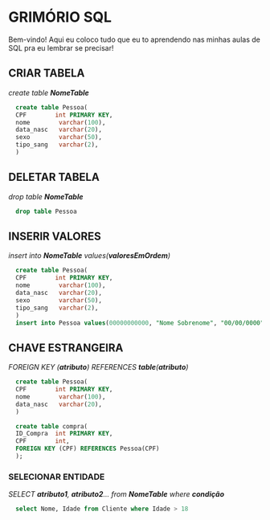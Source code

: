 # GRIMÓRIO SQL
Bem-vindo! Aqui eu coloco tudo que eu to aprendendo nas minhas aulas de SQL pra eu lembrar se precisar!

## CRIAR TABELA
_create table **NomeTable**_
```sql
  create table Pessoa(
  CPF        int PRIMARY KEY,
  nome        varchar(100),
  data_nasc   varchar(20),
  sexo        varchar(50),
  tipo_sang   varchar(2),
  )
```
## DELETAR TABELA
_drop table **NomeTable**_
```sql
  drop table Pessoa
```
## INSERIR VALORES
_insert into **NomeTable** values(**valoresEmOrdem**)_
```sql
  create table Pessoa(
  CPF        int PRIMARY KEY,
  nome        varchar(100),
  data_nasc   varchar(20),
  sexo        varchar(50),
  tipo_sang   varchar(2),
  )
  insert into Pessoa values(00000000000, "Nome Sobrenome", "00/00/0000", "sexo", "O-")
```
## CHAVE ESTRANGEIRA
_FOREIGN KEY (**atributo**) REFERENCES **table**(**atributo**)_
```sql
  create table Pessoa(
  CPF        int PRIMARY KEY,
  nome        varchar(100),
  data_nasc   varchar(20),
  )

  create table compra(
  ID_Compra  int PRIMARY KEY,
  CPF        int,
  FOREIGN KEY (CPF) REFERENCES Pessoa(CPF)
  );
```
### SELECIONAR ENTIDADE
_SELECT **atributo1**, **atributo2**... from **NomeTable** where **condição**_
```sql
  select Nome, Idade from Cliente where Idade > 18
```
